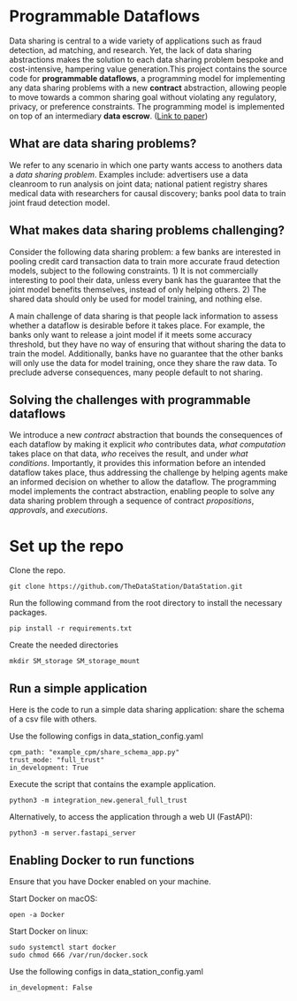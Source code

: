 # Programmable Dataflows

Data sharing is central to a wide variety of applications such as
fraud detection, ad matching, and research. Yet, the lack of data sharing abstractions makes the solution to each data sharing problem
bespoke and cost-intensive, hampering value generation.This project contains the source code for **programmable dataflows**, a programming model 
for implementing any data sharing problems with a new **contract** abstraction, allowing people to move towards a 
common sharing goal without violating any regulatory, privacy, or preference constraints.
The programming model is implemented on top of an intermediary **data escrow**. ([Link to paper](https://arxiv.org/pdf/2408.04092))

## What are data sharing problems?

We refer to any scenario in which one party wants access to anothers data a *data sharing problem*.
Examples include: advertisers use a data cleanroom to run analysis on joint data; national patient
registry shares medical data with researchers for causal discovery; banks pool data to train joint
fraud detection model.

## What makes data sharing problems challenging?

Consider the following data sharing problem: a few banks are interested
in pooling credit card transaction data to train more accurate fraud
detection models, subject to the following constraints. 1) It is not commercially interesting to pool their data, unless every bank has the guarantee that the joint
model benefits themselves, instead of only helping others. 2) The shared data should only
be used for model training, and nothing else.

A main challenge of data sharing is that people lack information
to assess whether a dataflow is desirable before it takes place. For example, the
banks only want to release a joint model if it meets some accuracy threshold,
but they have no way of ensuring that without sharing the data to train the model. Additionally,
banks have no guarantee that the other banks will only use the data for model training, once they share
the raw data. To preclude adverse consequences, many people default to not sharing.

## Solving the challenges with programmable dataflows

We introduce a new *contract* abstraction that bounds the consequences of each dataflow by making it explicit *who* contributes data, *what
computation* takes place on that data, *who* receives the result,
and under *what conditions*. Importantly, it provides this information before an intended dataflow takes place, thus addressing
the challenge by helping agents make an informed decision on
whether to allow the dataflow. The programming model implements the contract abstraction, enabling people to solve
any data sharing problem through a sequence of contract *propositions*, *approvals*, and *executions*.

# Set up the repo

Clone the repo.

    git clone https://github.com/TheDataStation/DataStation.git

Run the following command from the root directory to install the necessary packages.

    pip install -r requirements.txt

Create the needed directories

    mkdir SM_storage SM_storage_mount

## Run a simple application

Here is the code to run a simple data sharing application: share the schema of a csv file with others.

Use the following configs in data_station_config.yaml

    cpm_path: "example_cpm/share_schema_app.py"
    trust_mode: "full_trust"
    in_development: True

Execute the script that contains the example application.

    python3 -m integration_new.general_full_trust

Alternatively, to access the application through a web UI (FastAPI):

    python3 -m server.fastapi_server

## Enabling Docker to run functions

Ensure that you have Docker enabled on your machine.

Start Docker on macOS:

    open -a Docker

Start Docker on linux:

    sudo systemctl start docker
    sudo chmod 666 /var/run/docker.sock

Use the following configs in data_station_config.yaml

    in_development: False

[//]: # (## Notes For Developers)

[//]: # ( )
[//]: # (Data Station is a computational and data management infrastructure.)

[//]: # (Developers will write applications they want to run on top of Data Station. )

[//]: # (In this section, we explain how to develop applications for Data Station.)

[//]: # ()
[//]: # (An application that can run on Data Station is specified as a python file under the)

[//]: # (example_epm/ directory, called an **EPM file**. An example of an EPM file is:)

[//]: # ()
[//]: # (    example_epm/sharing_consortia.py)

[//]: # ()
[//]: # (Each application &#40;EPM file&#41; exposes to users a set of APIs they can call. )

[//]: # (These are functions tagged with @api_endpoint. These APIs can include functionalities)

[//]: # (like registering a data element, proposing a contract, etc. )

[//]: # (An example of an API endpoint in sharing_consortia.py is)

[//]: # ()
[//]: # (    @api_endpoint)

[//]: # (    def register_de&#40;...&#41;:)

[//]: # ()
[//]: # (A special class of APIs are additionally tagged with @function. )

[//]: # (These are APIs that users can call, that need to access the content of data elements. )

[//]: # (An example of such an API endpoint in sharing_consortia.py is)

[//]: # ()
[//]: # (    @api_endpoint)

[//]: # (    @function)

[//]: # (    def calc_pi_and_pip&#40;&#41;:)

[//]: # ()
[//]: # (Data Station provides a set of default implementation for some of these )

[//]: # (functionalities. Those are written in escrowapi/escrow_api.py.)

[//]: # ()
[//]: # (To run an application once it's written, modify data_station_config.yaml.)

[//]: # ()
[//]: # (    epm_path: "example_epm/<Your EPM File>")

[//]: # ()
[//]: # (You can test the application by writing a script, or interact it through FastAPI )

[//]: # (interface. To use the FastAPI interface, run the following command:)

[//]: # ()
[//]: # (    python3 -m server.fastapi_server)

[//]: # ()
[//]: # (Then, in your browser, enter:)

[//]: # ()
[//]: # (    http://localhost:8000/docs)
